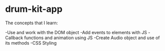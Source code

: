# drum-kit-app
The concepts that I learn:

-Use and work with the DOM object
-Add events to elements with JS
-Callback functions and animation using JS
-Create Audio object and use of its methods
-CSS Styling
